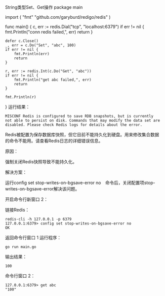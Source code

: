 String类型Set、Get操作
package main

import (
    "fmt"
    "github.com/garyburd/redigo/redis"
)

func main() {
    c, err := redis.Dial("tcp", "localhost:6379")
    if err != nil {
        fmt.Println("conn redis failed,", err)
        return
    }

    defer c.Close()
    _, err = c.Do("Set", "abc", 100)
    if err != nil {
        fmt.Println(err)
        return
    }

    r, err := redis.Int(c.Do("Get", "abc"))
    if err != nil {
        fmt.Println("get abc failed,", err)
        return
    }

    fmt.Println(r)
}
运行结果：

    MISCONF Redis is configured to save RDB snapshots, but is currently not able to persist on disk. Commands that may modify the data set are disabled. Please check Redis logs for details about the error.
Redis被配置为保存数据库快照，但它目前不能持久化到硬盘。用来修改集合数据的命令不能用。请查看Redis日志的详细错误信息。

原因：

强制关闭Redis快照导致不能持久化。

解决方案：

运行config set stop-writes-on-bgsave-error no　命令后，关闭配置项stop-writes-on-bgsave-error解决该问题。

开启命令行新窗口 2：

链接Redis：

    redis-cli -h 127.0.0.1 -p 6379
    127.0.0.1:6379> config set stop-writes-on-bgsave-error no
    OK
返回命令行窗口 1 运行程序：

    go run main.go
输出结果：

    100
命令行窗口 2：

    127.0.0.1:6379> get abc
    "100"